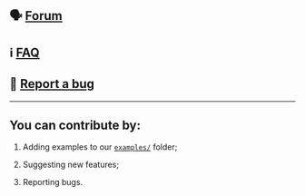 ## 🗣 [Forum](https://github.com/GitPublisher/support/discussions/)

## ℹ️ [FAQ](https://github.com/GitPublisher/support/discussions/categories/faq)

## 🐞 [Report a bug](https://github.com/GitPublisher/support/issues/new?assignees=ricardodantas&labels=bug&template=bug_report.md&title=%F0%9F%90%9EBug%3A+)

***

## You can contribute by: 

1. Adding examples to our [`examples/`](https://github.com/GitPublisher/support/tree/main/examples) folder;

2. Suggesting new features;

3. Reporting bugs.

